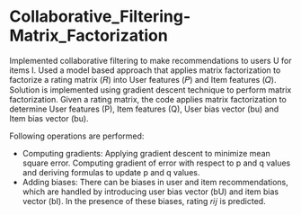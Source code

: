 # Collaborative_Filtering-Matrix_Factorization

Implemented collaborative filtering to make recommendations to users U for items I. Used a model based approach that applies matrix factorization to factorize a rating matrix (𝑅) into User features (𝑃) and Item features (𝑄). Solution is implemented using gradient descent technique to perform matrix factorization. Given a rating matrix, the code applies matrix factorization to determine User features (P), Item features (Q), User bias vector (bu) and Item bias vector (bu).

Following operations are performed:
- Computing gradients: Applying gradient descent to minimize mean square error. Computing gradient of error with respect to p and q values and deriving formulas to update p and q values.
- Adding biases: There can be biases in user and item recommendations, which are handled by introducing user bias vector (bU) and item bias vector (bI). In the presence of these biases, rating 𝑟𝑖𝑗 is predicted.
